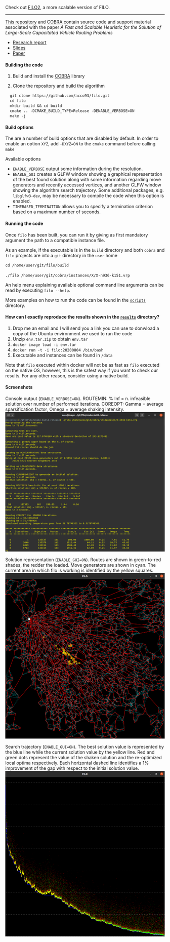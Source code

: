 Check out [FILO2](https://github.com/acco93/filo2), a more scalable version of FILO.

------------------------------------------------------------------------------------

[This repository](https://github.com/acco93/filo) and [COBRA](https://github.com/acco93/cobra) contain source code and support material associated with the paper *A Fast and Scalable Heuristic for the Solution of Large-Scale Capacitated Vehicle Routing Problems*
- [Research report](https://github.com/acco93/filo/blob/master/docs/report.pdf)
- [Slides](https://github.com/acco93/filo/blob/master/docs/slides.pdf)
- [Paper](https://pubsonline.informs.org/doi/10.1287/trsc.2021.1059)

#### Building the code

1. Build and install the [COBRA](https://github.com/acco93/cobra) library

2. Clone the repository and build the algorithm

```
  git clone https://github.com/acco93/filo.git
  cd filo
  mkdir build && cd build
  cmake .. -DCMAKE_BUILD_TYPE=Release -DENABLE_VERBOSE=ON
  make -j
```

#### Build options

The are a number of build options that are disabled by default.
In order to enable an option `XYZ`, add `-DXYZ=ON` to the `cmake` command before calling `make`

Available options

* `ENABLE_VERBOSE` output some information during the resolution.
* `ENABLE_GUI` creates a GLFW window showing a graphical representation of the best found solution along with some information regarding move generators and recently accessed vertices, and another GLFW window showing the algorithm search trajectory. Some additional packages, e.g. `libglfw3-dev`, may be necessary to compile the code when this option is enabled.
* `TIMEBASED_TERMINATION` allows you to specify a termination criterion based on a maximum number of seconds.

#### Running the code

Once `filo` has been built, you can run it by giving as first mandatory argument the path to a compatible instance file.

As an example, if the executable is in the `build` directory and both `cobra` and `filo` projects are into a `git` directory in the `user` home

```
cd /home/user/git/filo/build

./filo /home/user/git/cobra/instances/X/X-n936-k151.vrp
```

An help menu explaining available optional command line arguments can be read by executing `filo --help`.

More examples on how to run the code can be found in the [`scripts`](https://github.com/acco93/filo/tree/master/scripts) directory.

#### How can I exactly reproduce the results shown in the [`results`](https://github.com/acco93/filo/tree/master/results) directory?

1. Drop me an email and I will send you a link you can use to donwload a copy of the Ubuntu environment we used to run the code
2. Unzip `env.tar.zip` to obtain `env.tar`
3. `docker image load -i env.tar`
3. `docker run -t -i filo:20200804 /bin/bash`
4. Executable and instances can be found in `/data`

Note that `filo` executed within docker will not be as fast as `filo` executed on the native OS, however, this is the safest way if you want to check our results. For any other reason, consider using a native build.

#### Screenshots

Console output (`ENABLE_VERBOSE=ON`). ROUTEMIN: % Inf = n. infeasible solution over number of performed iterations. COREOPT: Gamma = average sparsification factor, Omega = average shaking intensity.
![Console output](images/console.png)

Solution representation (`ENABLE_GUI=ON`). Routes are shown in green-to-red shades, the redder the loaded.
Move generators are shown in cyan. The current area in which filo is working is identified by the yellow squares.
![Solution representation](images/solution.png)

Search trajectory (`ENABLE_GUI=ON`). The best solution value is represented by the blue line while the current solution value by the yellow line. Red and green dots represent the value of the shaken solution and the re-optimized local optima respectively. Each horizontal dashed line identifies a 1% improvement of the gap with respect to the initial solution value.
![Search trajectory](images/trajectory.png)
